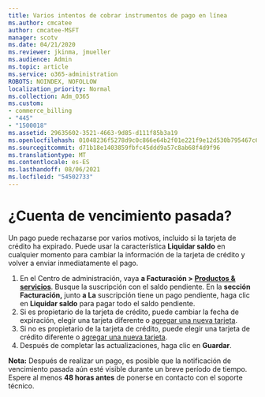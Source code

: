 ```yaml
---
title: Varios intentos de cobrar instrumentos de pago en línea
ms.author: cmcatee
author: cmcatee-MSFT
manager: scotv
ms.date: 04/21/2020
ms.reviewer: jkinma, jmueller
ms.audience: Admin
ms.topic: article
ms.service: o365-administration
ROBOTS: NOINDEX, NOFOLLOW
localization_priority: Normal
ms.collection: Adm_O365
ms.custom:
- commerce_billing
- "445"
- "1500018"
ms.assetid: 29635602-3521-4663-9d85-d111f85b3a19
ms.openlocfilehash: 01048236f5278d9c0c866e64b2f01e221f9e12d530b795467c638387b111d85e
ms.sourcegitcommit: d71b18e1403859fbfc45ddd9a57c8ab68f4d9f96
ms.translationtype: MT
ms.contentlocale: es-ES
ms.lasthandoff: 08/06/2021
ms.locfileid: "54502733"
---
```

# <a name="past-due-account"></a>¿Cuenta de vencimiento pasada?

Un pago puede rechazarse por varios motivos, incluido si la tarjeta de crédito ha expirado. Puede usar la característica **Liquidar saldo** en cualquier momento para cambiar la información de la tarjeta de crédito y volver a enviar inmediatamente el pago.

1. En el Centro de administración, vaya **a Facturación > [Productos & servicios](https://go.microsoft.com/fwlink/p/?linkid=842054)**.
Busque la suscripción con el saldo pendiente. En la **sección Facturación,** junto **a La** suscripción tiene un pago pendiente, haga clic en **Liquidar saldo** para pagar todo el saldo pendiente.
2. Si es propietario de la tarjeta de crédito, puede cambiar la fecha de expiración, elegir una tarjeta diferente o [agregar una nueva tarjeta](/microsoft-365/commerce/billing-and-payments/manage-payment-methods).
3. Si no es propietario de la tarjeta de crédito, puede elegir una tarjeta de crédito diferente o [agregar una nueva tarjeta](/microsoft-365/commerce/billing-and-payments/manage-payment-methods).
4. Después de completar las actualizaciones, haga clic en **Guardar**.

**Nota:** Después de realizar un pago, es posible que la notificación de vencimiento pasada aún esté visible durante un breve período de tiempo. Espere al menos **48 horas antes** de ponerse en contacto con el soporte técnico.
